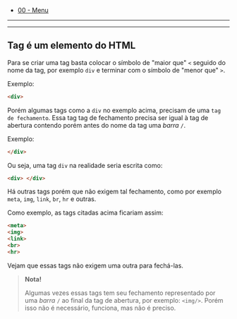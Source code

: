 - [00 - Menu](00-menu.md)

---
---

## Tag é um elemento do HTML

Para se criar uma tag basta colocar o símbolo de "maior que" `<` seguido do nome da tag, por exemplo `div` e terminar com o símbolo de "menor que" `>`.

Exemplo:
```html
<div>
```

Porém algumas tags como a `div` no exemplo acima, precisam de uma `tag de fechamento`. Essa tag tag de fechamento precisa ser igual à tag de abertura contendo porém antes do nome da tag uma *barra* `/`.

Exemplo:
```html
</div>
```

Ou seja, uma tag `div` na realidade seria escrita como:

```html
<div> </div>
```

Há outras tags porém que não exigem tal fechamento, como por exemplo `meta`, `img`, `link`, `br`, `hr` e outras.

Como exemplo, as tags citadas acima ficariam assim:

```html
<meta>
<img>
<link>
<br>
<hr>
```

Vejam que essas tags não exigem uma outra para fechá-las.

> **Nota!**
>
> Algumas vezes essas tags tem seu fechamento representado por uma *barra* `/` ao final da tag de abertura, por exemplo: `<img/>`. Porém isso não é necessário, funciona, mas não é preciso.